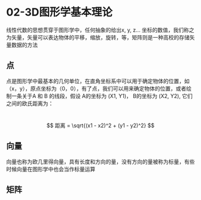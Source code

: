 # 02-3D图形学基本理论

线性代数的思想贯穿于图形学中，任何抽象的给出x, y, z... 坐标的数值，我们称之为矢量，矢量可以表达物体的平移，缩放，旋转，等，矩阵则是一种高校的存储矢量数据的方法

## 点

​	点是图形学中最基本的几何单位，在直角坐标系中可以用于确定物体的位置，如（x，y），原点坐标为（0，0），有了点，我们可以用来确定物体的位置，或者绘制一条关于A 和 B 的线段，假设 A的坐标为 (X1, Y1)， B的坐标为 (X2, Y2), 它们之间的欧氏距离为：

​	
$$
距离 = \sqrt{(x1 - x2)^2 + (y1 - y2)^2}
$$

## 向量

​	向量也称为欧几里得向量，具有长度和方向的量，没有方向的量被称为标量，有些时候向量在图形学中也会当作标量运算

## 矩阵


